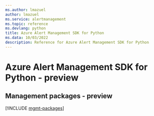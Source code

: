 ```yaml
---
ms.author: lmazuel
author: lmazuel
ms.service: alertmanagement
ms.topic: reference
ms.devlang: python
title: Azure Alert Management SDK for Python
ms.data: 10/03/2022
description: Reference for Azure Alert Management SDK for Python
---
```

# Azure Alert Management SDK for Python - preview

## Management packages - preview
[!INCLUDE [mgmt-packages](alert-management-mgmt-index.md)]